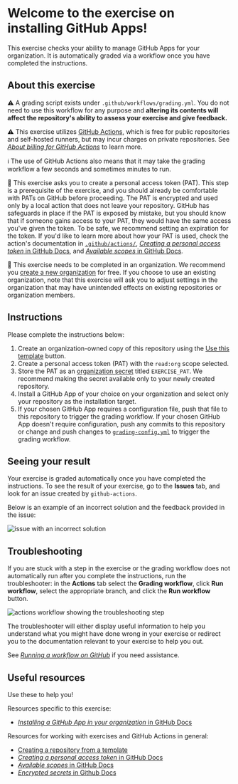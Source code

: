 # Welcome to the exercise on installing GitHub Apps!

This exercise checks your ability to manage GitHub Apps for your organization. It is automatically graded via a workflow once you have completed the instructions.

## About this exercise

:warning: A grading script exists under `.github/workflows/grading.yml`. You do not need to use this workflow for any purpose and **altering its contents will affect the repository's ability to assess your exercise and give feedback.**

:warning: This exercise utilizes [GitHub Actions](https://docs.github.com/en/actions), which is free for public repositories and self-hosted runners, but may incur charges on private repositories. See _[About billing for GitHub Actions]_ to learn more.

:information_source: The use of GitHub Actions also means that it may take the grading workflow a few seconds and sometimes minutes to run.

:closed_lock_with_key: This exercise asks you to create a personal access token (PAT). This step is a prerequisite of the exercise, and you should already be comfortable with PATs on GitHub before proceeding. The PAT is encrypted and used only by a local action that does not leave your repository. GitHub has safeguards in place if the PAT is exposed by mistake, but you should know that if someone gains access to your PAT, they would have the same access you've given the token. To be safe, we recommend setting an expiration for the token. If you'd like to learn more about how your PAT is used, check the action's documentation in [`.github/actions/`](.github/actions/), [_Creating a personal access token_ in GitHub Docs], and [_Available scopes_ in GitHub Docs].

👥 This exercise needs to be completed in an organization. We recommend you [create a new organization](https://github.com/account/organizations/new?coupon=&plan=team_free) for free. If you choose to use an existing organization, note that this exercise will ask you to adjust settings in the organization that may have unintended effects on existing repositories or organization members. 

## Instructions

<!-- Specific instructions for your exercise -->

Please complete the instructions below:

1. Create an organization-owned copy of this repository using the [Use this template](https://docs.github.com/en/github/creating-cloning-and-archiving-repositories/creating-a-repository-from-a-template#creating-a-repository-from-a-template) button. 
2. Create a personal access token (PAT) with the `read:org` scope selected.
3. Store the PAT as an [organization secret](https://docs.github.com/en/codespaces/managing-codespaces-for-your-organization/managing-encrypted-secrets-for-your-repository-and-organization-for-codespaces#adding-secrets-for-an-organization) titled `EXERCISE_PAT`. We recommend making the secret available only to your newly created repository.
4. Install a GitHub App of your choice on your organization and select only your repository as the installation target.
5. If your chosen GitHub App requires a configuration file, push that file to this repository to trigger the grading workflow. If your chosen GitHub App doesn't require configuration, push any commits to this repository or change and push changes to [`grading-config.yml`](grading_config.yml) to trigger the grading workflow.

<!-- Add your steps below starting with step 2 -->

## Seeing your result

Your exercise is graded automatically once you have completed the instructions. To see the result of your exercise, go to the **Issues** tab, and look for an issue created by `github-actions`. <!-- specify expected Looking Glass display_type --><!-- specific place to look -->

<!-- Display types:
- actions
- issues
 -->

Below is an example of an incorrect solution and the feedback provided in the issue:

![issue with an incorrect solution](https://user-images.githubusercontent.com/16547949/131718787-19d2b2e3-18cf-4d56-bff0-28366dbe8131.png)

## Troubleshooting

If you are stuck with a step in the exercise or the grading workflow does not automatically run after you complete the instructions, run the troubleshooter: in the **Actions** tab select the **Grading workflow**, click **Run workflow**, select the appropriate branch, and click the **Run workflow** button.

![actions workflow showing the troubleshooting step](https://user-images.githubusercontent.com/16547949/131719496-9294f1fe-0963-4d0d-be3e-911472360f7c.png)

The troubleshooter will either display useful information to help you understand what you might have done wrong in your exercise or redirect you to the documentation relevant to your exercise to help you out.

See _[Running a workflow on GitHub]_ if you need assistance.

## Useful resources

Use these to help you!

Resources specific to this exercise:

<!-- - Add further resources for the learner -->

- [_Installing a GitHub App in your organization_ in GitHub Docs]

Resources for working with exercises and GitHub Actions in general:

- [Creating a repository from a template]
- [_Creating a personal access token_ in GitHub Docs]
- [_Available scopes_ in GitHub Docs]
- [_Encrypted secrets_ in Github Docs]

<!--
Links used throughout this README:
-->
<!-- Edit the links below to be relevant -->

[_Installing a GitHub App in your organization_ in GitHub Docs]: https://docs.github.com/en/github/customizing-your-github-workflow/purchasing-and-installing-apps-in-github-marketplace/installing-an-app-in-your-organization#installing-a-github-app-in-your-organization

[creating a repository from a template]: https://docs.github.com/en/github/creating-cloning-and-archiving-repositories/creating-a-repository-from-a-template
[_Creating a personal access token_ in GitHub Docs]: https://docs.github.com/en/github/authenticating-to-github/keeping-your-account-and-data-secure/creating-a-personal-access-token
[_Available scopes_ in GitHub Docs]: https://docs.github.com/en/developers/apps/building-oauth-apps/scopes-for-oauth-apps#available-scopes
[_Encrypted secrets_ in Github Docs]: https://docs.github.com/en/actions/reference/encrypted-secrets
[about billing for github actions]: https://docs.github.com/en/github/setting-up-and-managing-billing-and-payments-on-github/about-billing-for-github-actions
[running a workflow on github]: https://docs.github.com/en/actions/managing-workflow-runs/manually-running-a-workflow#running-a-workflow-on-github-ssow
